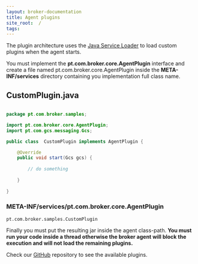 ```yaml
---
layout: broker-documentation
title: Agent plugins
site_root:  /
tags:
---
```


The plugin architecture uses the [Java Service Loader](http://docs.oracle.com/javase/tutorial/ext/basics/spi.html) to load
custom plugins when the agent starts.

You must implement the **pt.com.broker.core.AgentPlugin** interface and create a file named pt.com.broker.core.AgentPlugin
inside the **META-INF/services** directory containing you implementation full class name.
 
## CustomPlugin.java
```java

package pt.com.broker.samples;

import pt.com.broker.core.AgentPlugin;
import pt.com.gcs.messaging.Gcs;

public class  CustomPlugin implements AgentPlugin {

    @Override
    public void start(Gcs gcs) {
    
        // do something
        
    }
    
}

```

### META-INF/services/pt.com.broker.core.AgentPlugin

```
pt.com.broker.samples.CustomPlugin

```

Finally you must put the resulting jar inside the agent class-path.
**You must run your code inside a thread otherwise the broker agent will block the execution and will not load the 
 remaining plugins.** 
 
Check our [GitHub](https://github.com/sapo/sapo-broker/tree/master/agent-plugins) repository to see the available plugins.

